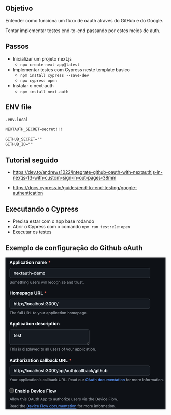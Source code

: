 ## Objetivo

Entender como funciona um fluxo de oauth através do GitHub e do Google.

Tentar implementar testes end-to-end passando por estes meios de auth.

## Passos

- Inicializar um projeto next.js
  - `npx create-next-app@latest`
- Implementar testes com Cypress neste template basico
  - `npm install cypress --save-dev`
  - `npx cypress open`
- Instalar o next-auth
  - `npm install next-auth`

## ENV file

`.env.local`

```
NEXTAUTH_SECRET=secret!!!

GITHUB_SECRET=""
GITHUB_ID=""
```

## Tutorial seguido

- https://dev.to/andrews1022/integrate-github-oauth-with-nextauthjs-in-nextjs-13-with-custom-sign-in-out-pages-38mm

- https://docs.cypress.io/guides/end-to-end-testing/google-authentication

## Executando o Cypress

- Precisa estar com o app base rodando
- Abrir o Cypress com o comando `npm run test:e2e:open`
- Executar os testes

## Exemplo de configuração do Github oAuth

![github](screenshot.png)
